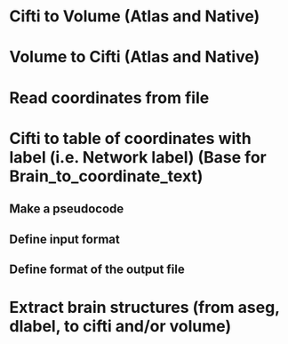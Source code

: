 # Cifti to Volume (Atlas and Native)
# Volume to Cifti (Atlas and Native)
# Read coordinates from file
# Cifti to table of coordinates with label (i.e. Network label) (Base for Brain_to_coordinate_text)
## Make a pseudocode
## Define input format
## Define format of the output file
# Extract brain structures (from aseg, dlabel, to cifti and/or volume)
